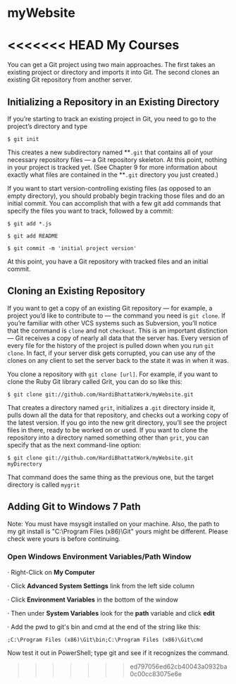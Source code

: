 myWebsite
=========

<<<<<<< HEAD
My Courses
=======
You can get a Git project using two main approaches. The first takes an existing project or directory and imports it into Git. The second clones an existing Git repository from another server.

## Initializing a Repository in an Existing Directory

If you’re starting to track an existing project in Git, you need to go to the project’s directory and type

`$ git init`

This creates a new subdirectory named **`.git` that contains all of your necessary repository files — a Git repository skeleton. At this point, nothing in your project is tracked yet. (See Chapter 9 for more information about exactly what files are contained in the **`.git` directory you just created.)

If you want to start version-controlling existing files (as opposed to an empty directory), you should probably begin tracking those files and do an initial commit. You can accomplish that with a few git add commands that specify the files you want to track, followed by a commit:

`$ git add *.js`

`$ git add README`

`$ git commit -m 'initial project version'`

At this point, you have a Git repository with tracked files and an initial commit.

## Cloning an Existing Repository

If you want to get a copy of an existing Git repository — for example, a project you’d like to contribute to — the command you need is `git clone`. If you’re familiar with other VCS systems such as Subversion, you’ll notice that the command is `clone` and not `checkout`. This is an important distinction — Git receives a copy of nearly all data that the server has. Every version of every file for the history of the project is pulled down when you run `git clone`. In fact, if your server disk gets corrupted, you can use any of the clones on any client to set the server back to the state it was in when it was.

You clone a repository with `git clone [url]`. For example, if you want to clone the Ruby Git library called Grit, you can do so like this:

`$ git clone git://github.com/HardiBhattatWork/myWebsite.git`

That creates a directory named `grit`, initializes a .`git` directory inside it, pulls down all the data for that repository, and checks out a working copy of the latest version. If you go into the new grit directory, you’ll see the project files in there, ready to be worked on or used. If you want to clone the repository into a directory named something other than `grit`, you can specify that as the next command-line option:

`$ git clone git://github.com/HardiBhattatWork/myWebsite.git myDirectory` 

That command does the same thing as the previous one, but the target directory is called `mygrit`

## Adding Git to Windows 7 Path

Note: You must have msysgit installed on your machine. Also, the path to my git install is "C:\Program Files (x86)\Git" yours might be different. Please check were yours is before continuing.

### Open Windows Environment Variables/Path Window

·         Right-Click on **My Computer**

·         Click **Advanced System Settings** link from the left side column

·         Click **Environment Variables** in the bottom of the window

·         Then under **System Variables** look for the **path** variable and click **edit**

·         Add the pwd to git's bin and cmd at the end of the string like this:

`;C:\Program Files (x86)\Git\bin;C:\Program Files (x86)\Git\cmd`

Now test it out in PowerShell; type git and see if it recognizes the command.


>>>>>>> ed797056ed62cb40043a0932ba0c00cc83075e6e
